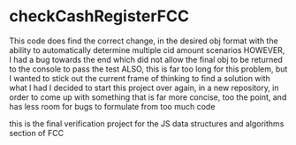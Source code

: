 # checkCashRegisterFCC
This code does find the correct change, in the desired obj format with the ability to automatically determine multiple cid amount scenarios
HOWEVER, I had a bug towards the end which did not allow the final obj to be returned to the console to pass the test
ALSO, this is far too long for this problem, but I wanted to stick out the current frame of thinking to find a solution with what I had
I decided to start this project over again, in a new repository, in order to come up with something that is far more concise, too the point, and has less room for bugs to formulate from too much code

this is the final verification project for the JS data structures and algorithms section of FCC
